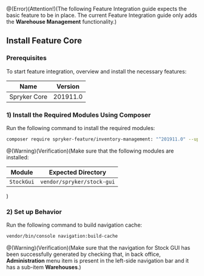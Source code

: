 @(Error)(Attention!)(The following Feature Integration guide expects the basic feature to be in place. The current Feature Integration guide only adds the **Warehouse Management** functionality.)

## Install Feature Core
### Prerequisites
To start feature integration, overview and install the necessary features:

| Name | Version |
| --- | --- |
| Spryker Core | 201911.0 |

### 1) Install the Required Modules Using Composer
Run the following command to install the required modules:

```bash
composer require spryker-feature/inventory-management: "^201911.0" --update-with-dependencies
```

@(Warning)(Verification)(Make sure that the following modules are installed:<table><thead><tr><th>Module</th><th>Expected Directory</th></tr></thead><tbody><tr><td>`StockGui`</td><td>`vendor/spryker/stock-gui`</td></tr></tbody></table>)

### 2) Set up Behavior
Run the following command to build navigation cache:
```bash
vendor/bin/console navigation:build-cache
```
@(Warning)(Verification)(Make sure that the navigation for Stock GUI has been successfully generated by checking that, in back office, **Administration** menu item is present in the left-side navigation bar and it has a sub-item **Warehouses**.)
